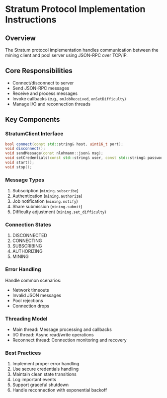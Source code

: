 # Stratum Protocol Implementation Instructions

## Overview

The Stratum protocol implementation handles communication between the mining client and pool server using JSON-RPC over TCP/IP.

## Core Responsibilities

- Connect/disconnect to server
- Send JSON-RPC messages
- Receive and process messages
- Invoke callbacks (e.g., `onJobReceived`, `onSetDifficulty`)
- Manage I/O and reconnection threads

## Key Components

### StratumClient Interface

```cpp
bool connect(const std::string& host, uint16_t port);
void disconnect();
void sendMessage(const nlohmann::json& msg);
void setCredentials(const std::string& user, const std::string& password);
void start();
void stop();
```

### Message Types

1. Subscription (`mining.subscribe`)
2. Authentication (`mining.authorize`)
3. Job notification (`mining.notify`)
4. Share submission (`mining.submit`)
5. Difficulty adjustment (`mining.set_difficulty`)

### Connection States

1. DISCONNECTED
2. CONNECTING
3. SUBSCRIBING
4. AUTHORIZING
5. MINING

### Error Handling

Handle common scenarios:
- Network timeouts
- Invalid JSON messages
- Pool rejections
- Connection drops

### Threading Model

- Main thread: Message processing and callbacks
- I/O thread: Async read/write operations
- Reconnect thread: Connection monitoring and recovery

### Best Practices

1. Implement proper error handling
2. Use secure credentials handling
3. Maintain clean state transitions
4. Log important events
5. Support graceful shutdown
6. Handle reconnection with exponential backoff